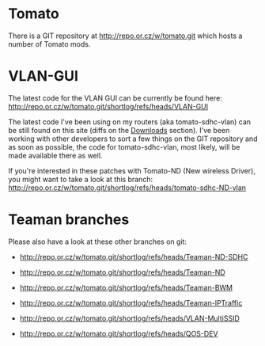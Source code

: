 # Tomato #

There is a GIT repository at http://repo.or.cz/w/tomato.git which hosts a number of Tomato mods.

# VLAN-GUI #

The latest code for the VLAN GUI can be currently be found here:
http://repo.or.cz/w/tomato.git/shortlog/refs/heads/VLAN-GUI

The latest code I've been using on my routers (aka tomato-sdhc-vlan) can be still found on this site (diffs on the [Downloads](http://code.google.com/p/tomato-sdhc-vlan/downloads/list) section). I've been working with other developers to sort a few things on the GIT repository and as soon as possible, the code for tomato-sdhc-vlan, most likely, will be made available there as well.

If you're interested in these patches with Tomato-ND (New wireless Driver), you might want to take a look at this branch:
http://repo.or.cz/w/tomato.git/shortlog/refs/heads/tomato-sdhc-ND-vlan

# Teaman branches #

Please also have a look at these other branches on git:

  * http://repo.or.cz/w/tomato.git/shortlog/refs/heads/Teaman-ND-SDHC

  * http://repo.or.cz/w/tomato.git/shortlog/refs/heads/Teaman-ND

  * http://repo.or.cz/w/tomato.git/shortlog/refs/heads/Teaman-BWM

  * http://repo.or.cz/w/tomato.git/shortlog/refs/heads/Teaman-IPTraffic

  * http://repo.or.cz/w/tomato.git/shortlog/refs/heads/VLAN-MultiSSID

  * http://repo.or.cz/w/tomato.git/shortlog/refs/heads/QOS-DEV
